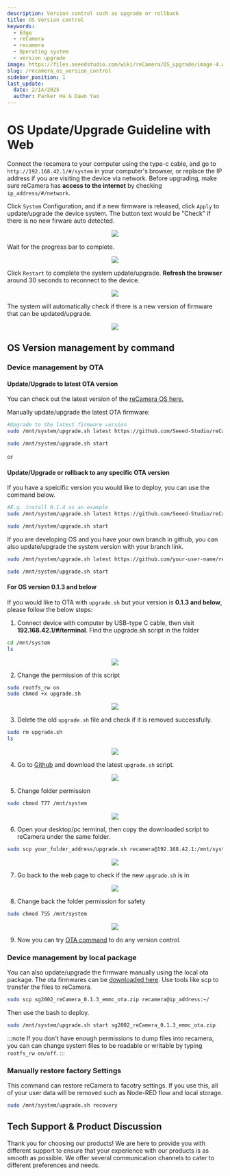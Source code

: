```yaml
---
description: Version control such as upgrade or rollback
title: OS Version control
keywords:
  - Edge
  - reCamera
  - recamera
  - Operating system
  - version upgrade
image: https://files.seeedstudio.com/wiki/reCamera/OS_upgrade/image-4.webp
slug: /recamera_os_version_control
sidebar_position: 1
last_update:
  date: 2/14/2025
  author: Parker Hu & Dawn Yao
---
```


# OS Update/Upgrade Guideline with Web

Connect the recamera to your computer using the type-c cable, and go to `http://192.168.42.1/#/system` in your computer's browser, or replace the IP address if you are visiting the device via network. Before upgrading, make sure reCamera has **access to the internet** by checking `ip_address/#/network`.

Click `System` Configuration, and if a new firmware is released, click `Apply` to update/upgrade the device system. The button text would be "Check" if there is no new firware auto detected.
<div align="center"><img width={800} src="https://files.seeedstudio.com/wiki/reCamera/OS_upgrade/image.png" /></div>

Wait for the progress bar to complete.

<div align="center"><img width={800} src="https://files.seeedstudio.com/wiki/reCamera/OS_upgrade/image-1.png" /></div>

Click `Restart` to complete the system update/upgrade. **Refresh the browser** around 30 seconds to reconnect to the device.
<div align="center"><img width={800} src="https://files.seeedstudio.com/wiki/reCamera/OS_upgrade/image-2.png" /></div>

The system will automatically check if there is a new version of firmware that can be updated/upgrade.
<div align="center"><img width={800} src="https://files.seeedstudio.com/wiki/reCamera/OS_upgrade/image-3.png" /></div>

## OS Version management by command

### Device management by OTA

#### Update/Upgrade to latest OTA version

You can check out the latest version of the [reCamera OS here.](https://github.com/Seeed-Studio/reCamera-OS)

Manually update/upgrade the latest OTA firmware:

```bash
#Upgrade to the latest firmware version
sudo /mnt/system/upgrade.sh latest https://github.com/Seeed-Studio/reCamera-OS/releases/latest 

sudo /mnt/system/upgrade.sh start
```

or

#### Update/Upgrade or rollback to any specific OTA version

If you have a speicific version you would like to deploy, you can use the command below.

```bash
#E.g. install 0.1.4 as an example
sudo /mnt/system/upgrade.sh latest https://github.com/Seeed-Studio/reCamera-OS/releases/tag/0.1.4

sudo /mnt/system/upgrade.sh start
```

If you are developing OS and you have your own branch in github, you can also update/upgrade the system version with your branch link.

```bash
sudo /mnt/system/upgrade.sh latest https://github.com/your-user-name/reCamera-OS/releases/your-version-file-address

sudo /mnt/system/upgrade.sh start
```

#### For OS version 0.1.3 and below

If you would like to OTA with `upgrade.sh` but your version is **0.1.3 and below**, please follow the below steps:

1. Connect device with computer by USB-type C cable, then visit **192.168.42.1/#/terminal**. Find the upgrade.sh script in the folder

```bash
cd /mnt/system
ls
```

<div align="center"><img width={800} src="https://files.seeedstudio.com/wiki/reCamera/OS_upgrade/find_upgrade_script.png" /></div>

2. Change the permission of this script

```bash
sudo rootfs_rw on
sudo chmod +x upgrade.sh
```

<div align="center"><img width={800} src="https://files.seeedstudio.com/wiki/reCamera/OS_upgrade/change_file_permission.png" /></div>

3. Delete the old `upgrade.sh` file and check if it is removed successfully.

```bash
sudo rm upgrade.sh
ls
```

<div align="center"><img width={800} src="https://files.seeedstudio.com/wiki/reCamera/OS_upgrade/remove_script.png" /></div>

4. Go to [Github](https://github.com/Seeed-Studio/reCamera-OS/blob/sg200x-reCamera/external/ramdisk/rootfs/overlay/cv181x_musl_riscv64/system/upgrade.sh) and download the latest `upgrade.sh` script.

<div align="center"><img width={800} src="https://files.seeedstudio.com/wiki/reCamera/OS_upgrade/download_sh_github.png" /></div>

5. Change folder permission

```bash
sudo chmod 777 /mnt/system
```

<div align="center"><img width={800} src="https://files.seeedstudio.com/wiki/reCamera/OS_upgrade/change_folder_permission.png" /></div>

6. Open your desktop/pc terminal, then copy the downloaded script to reCamera under the same folder.

```bash
sudo scp your_folder_address/upgrade.sh recamera@192.168.42.1:/mnt/system/
```

<div align="center"><img width={800} src="https://files.seeedstudio.com/wiki/reCamera/OS_upgrade/scp_file.png" /></div>

7. Go back to the web page to check if the new `upgrade.sh` is in

<div align="center"><img width={800} src="https://files.seeedstudio.com/wiki/reCamera/OS_upgrade/new_script.png" /></div>

8. Change back the folder permission for safety

```bash
sudo chmod 755 /mnt/system
```

<div align="center"><img width={800} src="https://files.seeedstudio.com/wiki/reCamera/OS_upgrade/chang_back_permission.png" /></div>

9. Now you can try [OTA command](#device-management-by-ota) to do any version control.

### Device management by local package

You can also update/upgrade the firmware manually using the local ota package. The ota firmwares can be [downloaded here](https://github.com/Seeed-Studio/reCamera-OS/releases/). Use tools like scp to transfer the files to reCamera.

```bash
sudo scp sg2002_reCamera_0.1.3_emmc_ota.zip recamera@ip_address:~/
```

Then use the bash to deploy.

```bash
sudo /mnt/system/upgrade.sh start sg2002_reCamera_0.1.3_emmc_ota.zip
```

:::note
If you don't have enough permissions to dump files into recamera, you can can change system files to be readable or writable by typing `rootfs_rw on/off`.
:::

### Manually restore factory Settings

This command can restore reCamera to facotry settings. If you use this, all of your user data will be removed such as Node-RED flow and local storage.

```bash
sudo /mnt/system/upgrade.sh recovery
```

## Tech Support & Product Discussion

Thank you for choosing our products! We are here to provide you with different support to ensure that your experience with our products is as smooth as possible. We offer several communication channels to cater to different preferences and needs.

<div class="button_tech_support_container">
<a href="https://forum.seeedstudio.com/" class="button_forum"></a>
<a href="https://www.seeedstudio.com/contacts" class="button_email"></a>
</div>

<div class="button_tech_support_container">
<a href="https://discord.gg/eWkprNDMU7" class="button_discord"></a>
<a href="https://github.com/Seeed-Studio/wiki-documents/discussions/69" class="button_discussion"></a>
</div>
